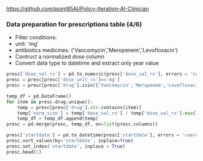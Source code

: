 
https://github.com/point85AI/Policy-Iteration-AI-Clinician 
### Data preparation for prescriptions table (4/6)

- Filter conditions:
- unit: 'mg'
- antibiotics medicines: ('Vancomycin','Meropenem','Levofloxacin')
- Contruct a normalized dose column
- Convert data type to datetime and extract only year value

```python
presc['dose_val_rx'] = pd.to_numeric(presc['dose_val_rx'], errors = 'coerce')
presc = presc[presc['dose_unit_rx']=='mg']
presc = presc[presc['drug'].isin(['Vancomycin','Meropenem','Levofloxacin'])]

temp_df = pd.DataFrame()
for item in presc.drug.unique():
    temp = presc[presc['drug'].str.contains(item)]
    temp['norm_size'] = temp['dose_val_rx'] / temp['dose_val_rx'].max()
    temp_df = temp_df.append(temp)
presc = pd.merge(presc, temp_df, on=list(presc.columns))

presc['startdate'] = pd.to_datetime(presc['startdate'], errors = 'coerce')
presc.sort_values(by='startdate', inplace=True)
presc.set_index('startdate', inplace = True)
presc.head(1)
```